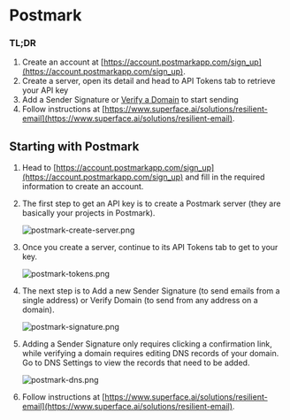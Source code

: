 # Postmark

### TL;DR

1. Create an account at [https://account.postmarkapp.com/sign_up](https://account.postmarkapp.com/sign_up).
2. Create a server, open its detail and head to API Tokens tab to retrieve your API key
3. Add a Sender Signature or [Verify a Domain](https://postmarkapp.com/support/article/1046-how-do-i-verify-a-domain) to start sending
4. Follow instructions at [https://www.superface.ai/solutions/resilient-email](https://www.superface.ai/solutions/resilient-email).

## Starting with Postmark

1. Head to [https://account.postmarkapp.com/sign_up](https://account.postmarkapp.com/sign_up) and fill in the required information to create an account.
2. The first step to get an API key is to create a Postmark server (they are basically your projects in Postmark). 

    ![postmark-create-server.png](/img/tutorials/getting-api-keys/postmark-create-server.png)

3. Once you create a server, continue to its API Tokens tab to get to your key. 

    ![postmark-tokens.png](/img/tutorials/getting-api-keys/postmark-tokens.png)

4. The next step is to Add a new Sender Signature (to send emails from a single address) or Verify Domain (to send from any address on a domain). 

    ![postmark-signature.png](/img/tutorials/getting-api-keys/postmark-signature.png)

5. Adding a Sender Signature only requires clicking a confirmation link, while verifying a domain requires editing DNS records of your domain. Go to DNS Settings to view the records that need to be added.

    ![postmark-dns.png](/img/tutorials/getting-api-keys/postmark-dns.png)

6. Follow instructions at [https://www.superface.ai/solutions/resilient-email](https://www.superface.ai/solutions/resilient-email).